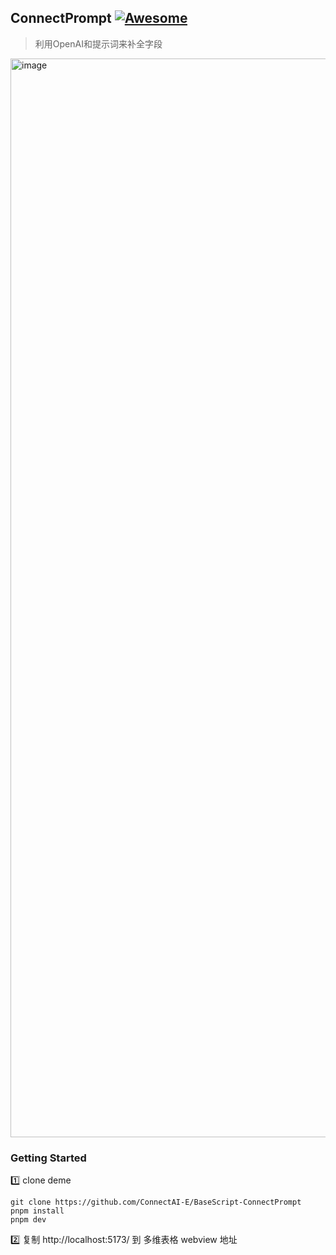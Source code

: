 
## ConnectPrompt [![Awesome](https://cdn.rawgit.com/sindresorhus/awesome/d7305f38d29fed78fa85652e3a63e154dd8e8829/media/badge.svg)](https://github.com/connectai-e/awesome-basescript)

> 利用OpenAI和提示词来补全字段

<img width="1726" alt="image" src="https://github.com/ConnectAI-E/BaseScript-ConnectPrompt/assets/50035229/cf71fcb0-f389-41c7-a88e-566abd0efbf9">


### Getting Started

1️⃣ clone deme
```
git clone https://github.com/ConnectAI-E/BaseScript-ConnectPrompt
pnpm install
pnpm dev
```
2️⃣ 复制 http://localhost:5173/ 到 多维表格 webview 地址

